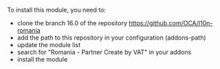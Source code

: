 To install this module, you need to:

  - clone the branch 16.0 of the repository
    <https://github.com/OCA/l10n-romania>
  - add the path to this repository in your configuration (addons-path)
  - update the module list
  - search for "Romania - Partner Create by VAT" in your addons
  - install the module
